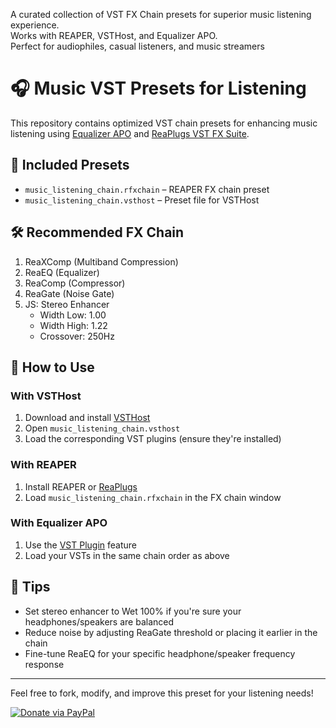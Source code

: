 A curated collection of VST FX Chain presets for superior music listening experience.  
Works with REAPER, VSTHost, and Equalizer APO.  
Perfect for audiophiles, casual listeners, and music streamers

# 🎧 Music VST Presets for Listening

This repository contains optimized VST chain presets for enhancing music listening using [Equalizer APO](https://sourceforge.net/projects/equalizerapo/) and [ReaPlugs VST FX Suite](https://www.reaper.fm/reaplugs/).

## 📂 Included Presets

- `music_listening_chain.rfxchain` – REAPER FX chain preset
- `music_listening_chain.vsthost` – Preset file for VSTHost

## 🛠 Recommended FX Chain

1. ReaXComp (Multiband Compression)
2. ReaEQ (Equalizer)
3. ReaComp (Compressor)
4. ReaGate (Noise Gate)
5. JS: Stereo Enhancer  
   - Width Low: 1.00  
   - Width High: 1.22  
   - Crossover: 250Hz  

## 🚀 How to Use

### With VSTHost
1. Download and install [VSTHost](https://www.hermannseib.com/english/vsthost.htm)
2. Open `music_listening_chain.vsthost`
3. Load the corresponding VST plugins (ensure they're installed)

### With REAPER
1. Install REAPER or [ReaPlugs](https://www.reaper.fm/reaplugs/)
2. Load `music_listening_chain.rfxchain` in the FX chain window

### With Equalizer APO
1. Use the [VST Plugin](https://sourceforge.net/p/equalizerapo/wiki/Plugins/) feature
2. Load your VSTs in the same chain order as above

## 📢 Tips
- Set stereo enhancer to Wet 100% if you're sure your headphones/speakers are balanced
- Reduce noise by adjusting ReaGate threshold or placing it earlier in the chain
- Fine-tune ReaEQ for your specific headphone/speaker frequency response

---

Feel free to fork, modify, and improve this preset for your listening needs!

[![Donate via PayPal](https://img.shields.io/badge/Donate-PayPal-blue.svg)](https://www.paypal.me/Zwsss)

